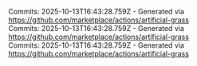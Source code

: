 Commits: 2025-10-13T16:43:28.759Z - Generated via https://github.com/marketplace/actions/artificial-grass
<br>
Commits: 2025-10-13T16:43:28.759Z - Generated via https://github.com/marketplace/actions/artificial-grass
<br>
Commits: 2025-10-13T16:43:28.759Z - Generated via https://github.com/marketplace/actions/artificial-grass
<br>
